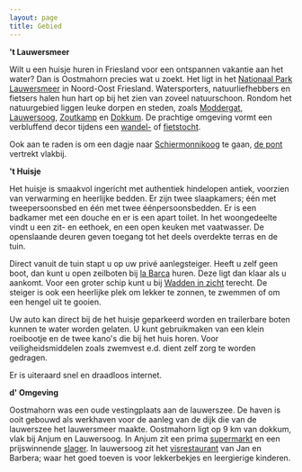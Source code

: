 ```yaml
---
layout: page
title: Gebied
---
```



**'t Lauwersmeer**

Wilt u een huisje huren in Friesland voor een ontspannen vakantie aan het water? Dan is Oostmahorn precies wat u zoekt. Het ligt in het [Nationaal Park Lauwersmeer](https://www.np-lauwersmeer.nl/) in Noord-Oost Friesland. Watersporters, natuurliefhebbers en fietsers halen hun hart op bij het zien van zoveel natuurschoon. Rondom het natuurgebied liggen leuke dorpen en steden, zoals [Moddergat](http://www.paesens-moddergat.nl/), [Lauwersoog](https://lauwersoog.nl), [Zoutkamp](https://zoutkamp.net/) en [Dokkum](https://www.dokkum.nl/). De prachtige omgeving vormt een verbluffend decor tijdens een [wandel-](https://www.staatsbosbeheer.nl/natuurgebieden/lauwersmeer/routes) of [fietstocht](https://www.route.nl/fietsroute/540008/Rondje+Lauwersmeer+op+de+fiets). 

Ook aan te raden is om een dagje naar [Schiermonnikoog](https://www.vvvschiermonnikoog.nl/) te gaan, [de pont](https://www.wpd.nl/en/schiermonnikoog) vertrekt vlakbij.

**'t Huisje**

Het huisje is smaakvol ingericht met authentiek hindelopen antiek, voorzien van verwarming en heerlijke bedden. Er zijn twee slaapkamers; één met tweepersoonsbed en één met twee éénpersoonsbedden. Er is een badkamer met een douche en er is een apart toilet. In het woongedeelte vindt u een zit- en eethoek, en een open keuken met vaatwasser. De openslaande deuren geven toegang tot het deels overdekte terras en de tuin.

Direct vanuit de tuin stapt u op uw privé aanlegsteiger. Heeft u zelf geen boot, dan kunt u open zeilboten bij [la Barca](https://www.paviljoenlabarca.nl/) huren. Deze ligt dan klaar als u aankomt. Voor een groter schip kunt u bij [Wadden in zicht](http://www.waddeninzicht.com/) terecht. De steiger is ook een heerlijke plek om lekker te zonnen, te zwemmen of om een hengel uit te gooien.

Uw auto kan direct bij de het huisje geparkeerd worden en trailerbare boten kunnen te water worden gelaten. U kunt gebruikmaken van een klein roeibootje en de twee kano's die bij het huis horen. Voor veiligheidsmiddelen zoals zwemvest e.d. dient zelf zorg te worden gedragen.

Er is uiteraard snel en draadloos internet.

**d' Omgeving**

Oostmahorn was een oude vestingplaats aan de lauwerszee. De haven is ooit gebouwd als werkhaven voor de aanleg van de dijk die van de lauwerszee het lauwersmeer maakte. Oostmahorn ligt op 9 km van dokkum, vlak bij Anjum en Lauwersoog. In Anjum zit een prima [supermarkt](https://www.supermarktanjum.nl/) en een prijswinnende [slager](https://www.slagerijmennohoekstra.nl/). In lauwersoog zit het [visrestaurant](https://ailand.nl/) van Jan en Barbera; waar het goed toeven is voor lekkerbekjes en leergierige kinderen.
